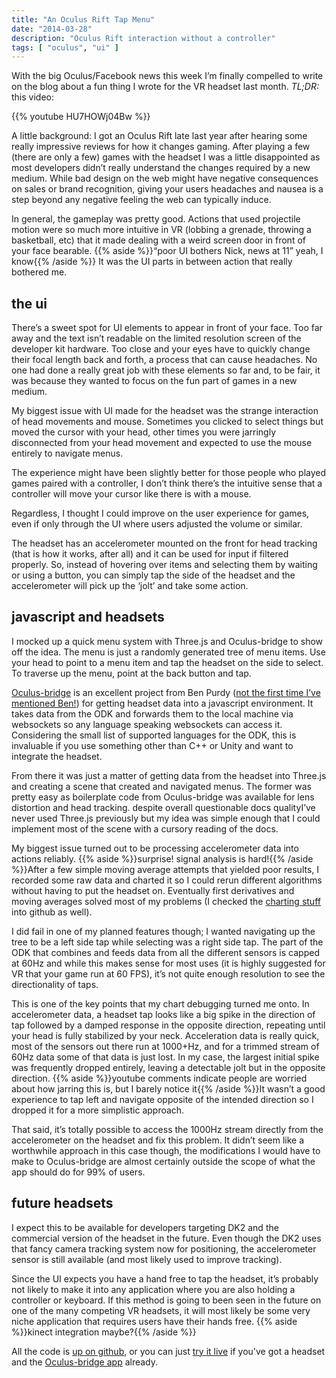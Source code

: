 ```yaml
---
title: "An Oculus Rift Tap Menu"
date: "2014-03-28"
description: "Oculus Rift interaction without a controller"
tags: [ "oculus", "ui" ]
---
```

With the big Oculus/Facebook news this week I’m finally compelled to write on the blog about a fun thing I wrote for the VR headset last month. *TL;DR:* this video:

{{% youtube HU7HOWj04Bw %}}

A little background: I got an Oculus Rift late last year after hearing some really impressive reviews for how it changes gaming. After playing a few (there are only a few) games with the headset I was a little disappointed as most developers didn’t really understand the changes required by a new medium. While bad design on the web might have negative consequences on sales or brand recognition, giving your users headaches and nausea is a step beyond any negative feeling the web can typically induce.

In general, the gameplay was pretty good. Actions that used projectile motion were so much more intuitive in VR (lobbing a grenade, throwing a basketball, etc) that it made dealing with a weird screen door in front of your face bearable. {{% aside %}}“poor UI bothers Nick, news at 11” yeah, I know{{% /aside %}} It was the UI parts in between action that really bothered me.

## the ui

There’s a sweet spot for UI elements to appear in front of your face. Too far away and the text isn’t readable on the limited resolution screen of the developer kit hardware. Too close and your eyes have to quickly change their focal length back and forth, a process that can cause headaches. No one had done a really great job with these elements so far and, to be fair, it was because they wanted to focus on the fun part of games in a new medium.

My biggest issue with UI made for the headset was the strange interaction of head movements and mouse. Sometimes you clicked to select things but moved the cursor with your head, other times you were jarringly disconnected from your head movement and expected to use the mouse entirely to navigate menus.

The experience might have been slightly better for those people who played games paired with a controller, I don’t think there’s the intuitive sense that a controller will move your cursor like there is with a mouse.

Regardless, I thought I could improve on the user experience for games, even if only through the UI where users adjusted the volume or similar.

The headset has an accelerometer mounted on the front for head tracking (that is how it works, after all) and it can be used for input if filtered properly. So, instead of hovering over items and selecting them by waiting or using a button, you can simply tap the side of the headset and the accelerometer will pick up the ‘jolt’ and take some action.

## javascript and headsets

I mocked up a quick menu system with Three.js and Oculus-bridge to show off the idea. The menu is just a randomly generated tree of menu items. Use your head to point to a menu item and tap the headset on the side to select. To traverse up the menu, point at the back button and tap.

[Oculus-bridge](https://github.com/Instrument/oculus-bridge) is an excellent project from Ben Purdy ([not the first time I’ve mentioned Ben!](http://blog.nickoneill.name/tiny-nes-cartridge/)) for getting headset data into a javascript environment. It takes data from the ODK and forwards them to the local machine via websockets so any language speaking websockets can access it. Considering the small list of supported languages for the ODK, this is invaluable if you use something other than C++ or Unity and want to integrate the headset.

From there it was just a matter of getting data from the headset into Three.js and creating a scene that created and navigated menus. The former was pretty easy as boilerplate code from Oculus-bridge was available for lens distortion and head tracking. <span>despite overall questionable docs quality</span>I’ve never used Three.js previously but my idea was simple enough that I could implement most of the scene with a cursory reading of the docs.

My biggest issue turned out to be processing accelerometer data into actions reliably. {{% aside %}}surprise! signal analysis is hard!{{% /aside %}}After a few simple moving average attempts that yielded poor results, I recorded some raw data and charted it so I could rerun different algorithms without having to put the headset on. Eventually first derivatives and moving averages solved most of my problems (I checked the [charting stuff](http://blog.nickoneill.name/oculus-menu/chart.html) into github as well).

I did fail in one of my planned features though; I wanted navigating up the tree to be a left side tap while selecting was a right side tap. The part of the ODK that combines and feeds data from all the different sensors is capped at 60Hz and while this makes sense for most uses (it is highly suggested for VR that your game run at 60 FPS), it’s not quite enough resolution to see the directionality of taps.

This is one of the key points that my chart debugging turned me onto. In accelerometer data, a headset tap looks like a big spike in the direction of tap followed by a damped response in the opposite direction, repeating until your head is fully stabilized by your neck. Acceleration data is really quick, most of the sensors out there run at 1000+Hz, and for a trimmed stream of 60Hz data some of that data is just lost. In my case, the largest initial spike was frequently dropped entirely, leaving a detectable jolt but in the opposite direction. {{% aside %}}youtube comments indicate people are worried about how jarring this is, but I barely notice it{{% /aside %}}It wasn’t a good experience to tap left and navigate opposite of the intended direction so I dropped it for a more simplistic approach.

That said, it’s totally possible to access the 1000Hz stream directly from the accelerometer on the headset and fix this problem. It didn’t seem like a worthwhile approach in this case though, the modifications I would have to make to Oculus-bridge are almost certainly outside the scope of what the app should do for 99% of users.

## future headsets

I expect this to be available for developers targeting DK2 and the commercial version of the headset in the future. Even though the DK2 uses that fancy camera tracking system now for positioning, the accelerometer sensor is still available (and most likely used to improve tracking).

Since the UI expects you have a hand free to tap the headset, it’s probably not likely to make it into any application where you are also holding a controller or keyboard. If this method is going to been seen in the future on one of the many competing VR headsets, it will most likely be some very niche application that requires users have their hands free. {{% aside %}}kinect integration maybe?{{% /aside %}}

All the code is [up on github](https://github.com/nickoneill/oculus-menu), or you can just [try it live](http://nickoneill.github.io/oculus-menu/) if you've got a headset and the [Oculus-bridge app](https://github.com/Instrument/oculus-bridge) already.
